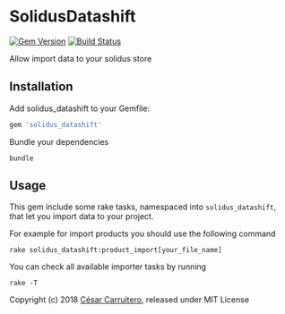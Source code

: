 SolidusDatashift
================
[![Gem Version][rubygems-image]][rubygems-url]
[![Build Status][travis-image]][travis-url]

Allow import data to your solidus store

Installation
------------

Add solidus_datashift to your Gemfile:

```ruby
gem 'solidus_datashift'
```

Bundle your dependencies

```shell
bundle
```

Usage
-----

This gem include some rake tasks, namespaced into `solidus_datashift`, that let
you import data to your project.

For example for import products you should use the following command

```
rake solidus_datashift:product_import[your_file_name]
```

You can check all available importer tasks by running

```
rake -T
```

Copyright (c) 2018 [César Carruitero](https://github.com/ccarruitero), released under MIT License

[rubygems-image]: https://badge.fury.io/rb/solidus_datashift.svg
[rubygems-url]: https://badge.fury.io/rb/solidus_datashift
[travis-image]: https://travis-ci.org/ccarruitero/solidus_datashift.svg?branch=master
[travis-url]: https://travis-ci.org/ccarruitero/solidus_datashift

